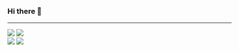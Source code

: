 ### Hi there 👋

---
  <div> 
    <img  src = "https://github-readme-stats.vercel.app/api?username=PPX-LuBing&show_icons=true&theme=bear" >
    <img  src = "https://github-readme-streak-stats.herokuapp.com?user=PPX-LuBing&theme=dark&hide_border=true" >
  </div>
  <img src="https://github-readme-stats.vercel.app/api/top-langs/?username=PPX-LuBing&layout=compact&langs_count=8&theme=dark"/> 
  <img src="https://github-readme-activity-graph.cyclic.app/graph?username=PPX-LuBing&theme=github-compact">

<!--
**PPX-LuBing/PPX-LuBing** is a ✨ _special_ ✨ repository because its `README.md` (this file) appears on your GitHub profile.

Here are some ideas to get you started:

- 🔭 I’m currently working on ...
- 🌱 I’m currently learning ...
- 👯 I’m looking to collaborate on ...
- 🤔 I’m looking for help with ...
- 💬 Ask me about ...
- 📫 How to reach me: ...
- 😄 Pronouns: ...
- ⚡ Fun fact: ...
-->
